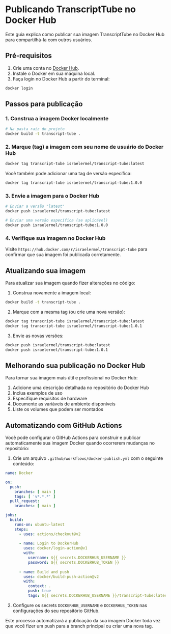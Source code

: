 # Publicando TranscriptTube no Docker Hub

Este guia explica como publicar sua imagem TranscriptTube no Docker Hub para compartilhá-la com outros usuários.

## Pré-requisitos

1. Crie uma conta no [Docker Hub](https://hub.docker.com/).
2. Instale o Docker em sua máquina local.
3. Faça login no Docker Hub a partir do terminal:

```bash
docker login
```

## Passos para publicação

### 1. Construa a imagem Docker localmente

```bash
# Na pasta raiz do projeto
docker build -t transcript-tube .
```

### 2. Marque (tag) a imagem com seu nome de usuário do Docker Hub

```bash
docker tag transcript-tube israelermel/transcript-tube:latest
```

Você também pode adicionar uma tag de versão específica:

```bash
docker tag transcript-tube israelermel/transcript-tube:1.0.0
```

### 3. Envie a imagem para o Docker Hub

```bash
# Enviar a versão "latest"
docker push israelermel/transcript-tube:latest

# Enviar uma versão específica (se aplicável)
docker push israelermel/transcript-tube:1.0.0
```

### 4. Verifique sua imagem no Docker Hub

Visite `https://hub.docker.com/r/israelermel/transcript-tube` para confirmar que sua imagem foi publicada corretamente.

## Atualizando sua imagem

Para atualizar sua imagem quando fizer alterações no código:

1. Construa novamente a imagem local:
```bash
docker build -t transcript-tube .
```

2. Marque com a mesma tag (ou crie uma nova versão):
```bash
docker tag transcript-tube israelermel/transcript-tube:latest
docker tag transcript-tube israelermel/transcript-tube:1.0.1
```

3. Envie as novas versões:
```bash
docker push israelermel/transcript-tube:latest
docker push israelermel/transcript-tube:1.0.1
```

## Melhorando sua publicação no Docker Hub

Para tornar sua imagem mais útil e profissional no Docker Hub:

1. Adicione uma descrição detalhada no repositório do Docker Hub
2. Inclua exemplos de uso
3. Especifique requisitos de hardware
4. Documente as variáveis de ambiente disponíveis
5. Liste os volumes que podem ser montados

## Automatizando com GitHub Actions

Você pode configurar o GitHub Actions para construir e publicar automaticamente sua imagem Docker quando ocorrerem mudanças no repositório:

1. Crie um arquivo `.github/workflows/docker-publish.yml` com o seguinte conteúdo:

```yaml
name: Docker

on:
  push:
    branches: [ main ]
    tags: [ 'v*.*.*' ]
  pull_request:
    branches: [ main ]

jobs:
  build:
    runs-on: ubuntu-latest
    steps:
      - uses: actions/checkout@v2
      
      - name: Login to DockerHub
        uses: docker/login-action@v1
        with:
          username: ${{ secrets.DOCKERHUB_USERNAME }}
          password: ${{ secrets.DOCKERHUB_TOKEN }}
          
      - name: Build and push
        uses: docker/build-push-action@v2
        with:
          context: .
          push: true
          tags: ${{ secrets.DOCKERHUB_USERNAME }}/transcript-tube:latest
```

2. Configure os secrets `DOCKERHUB_USERNAME` e `DOCKERHUB_TOKEN` nas configurações do seu repositório GitHub.

Este processo automatizará a publicação da sua imagem Docker toda vez que você fizer um push para a branch principal ou criar uma nova tag.
